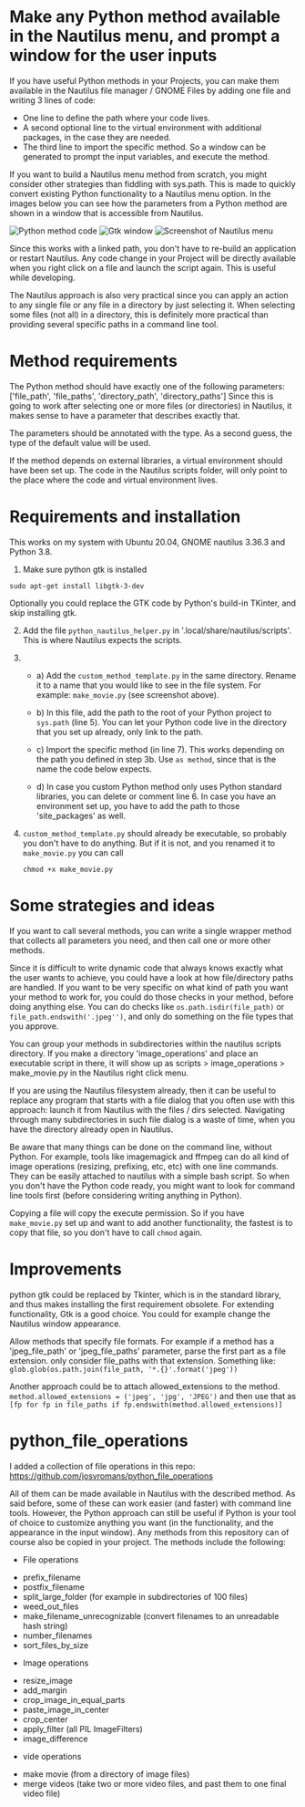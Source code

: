Make any Python method available in the Nautilus menu, and prompt a window for the user inputs
==============================================================================================

If you have useful Python methods in your Projects, you can make them available in the 
Nautilus file manager / GNOME Files by adding one file and writing 3 lines of code: 
- One line to define the path where your code lives.
- A second optional line to the virtual environment with additional packages, in the case they are needed.
- The third line to import the specific method. So a window can be generated to prompt the input variables, and execute the method.

If you want to build a Nautilus menu method from scratch, you might consider other strategies than fiddling with sys.path.
This is made to quickly convert existing Python functionality to a Nautilus menu option. 
In the images below you can see how the parameters from a Python method are shown in a window that is accessible from Nautilus. 

![Python method code](code.png)
![Gtk window](gtk_window.png)
![Screenshot of Nautilus menu](nautilus_menu.png)

Since this works with a linked path, you don't have to re-build an application or restart Nautilus. 
Any code change in your Project will be directly available when you right click on a file and launch the script again. This is useful while developing.

The Nautilus approach is also very practical since you can apply an action to any single file or any file in a directory by just selecting it.
When selecting some files (not all) in a directory, this is definitely more practical than providing several specific paths in a command line tool.


Method requirements
===================
The Python method should have exactly one of the following parameters: 
['file_path', 'file_paths', 'directory_path', 'directory_paths']
Since this is going to work after selecting one or more files (or directories) in Nautilus, it makes sense to have
a parameter that describes exactly that.

The parameters should be annotated with the type. As a second guess, the type of the default value will be used.

If the method depends on external libraries, a virtual environment should have been set up.
The code in the Nautilus scripts folder, will only point to the place where the code and virtual environment lives.


Requirements and installation
=============================
This works on my system with Ubuntu 20.04, GNOME nautilus 3.36.3 and Python 3.8.

1) Make sure python gtk is installed

```sudo apt-get install libgtk-3-dev```

Optionally you could replace the GTK code by Python's build-in TKinter, and skip installing gtk.

2) Add the file ```python_nautilus_helper.py``` in '.local/share/nautilus/scripts'. This is where Nautilus expects the scripts.

3) 
   * a) Add the ```custom_method_template.py``` in the same directory. Rename it to a name that you would like to see in the file system.
   For example: ```make_movie.py``` (see screenshot above).
   
   * b) In this file, add the path to the root of your Python project to ```sys.path``` (line 5). 
You can let your Python code live in the directory that you set up already, only link to the path.

   * c) Import the specific method (in line 7). This works depending on the path you defined in step 3b.
Use ```as method```, since that is the name the code below expects.
   
   * d) In case you custom Python method only uses Python standard libraries, you can delete or comment line 6. 
   In case you have an environment set up, you have to add the path to those 'site_packages' as well.
   
4) ```custom_method_template.py``` should already be executable, so probably you don't have to do anything. 
   But if it is not, and you renamed it to ```make_movie.py``` you can call

   ```chmod +x make_movie.py```
   

Some strategies and ideas
=========================
If you want to call several methods, you can write a single wrapper method that collects all parameters you need, and then call one or more other methods.

Since it is difficult to write dynamic code that always knows exactly what the user wants to achieve, you could have a look at how file/directory paths are handled.
If you want to be very specific on what kind of path you want your method to work for, you could do those checks in your method, before doing anything else.
You can do checks like ```os.path.isdir(file_path)``` or ```file_path.endswith('.jpeg'')```, and only do something on the file types that you approve.

You can group your methods in subdirectories within the nautilus scripts directory. If you make a directory 'image_operations' and place an executable script in there, it will show up as  scripts > image_operations > make_movie.py in the Nautilus right click menu.

If you are using the Nautilus filesystem already, then it can be useful to replace any program that starts with a file dialog that you often use with this approach: launch it from Nautilus with the files / dirs selected.
Navigating through many subdirectories in such file dialog is a waste of time, when you have the directory already open in Nautilus.

Be aware that many things can be done on the command line, without Python. 
For example, tools like imagemagick and ffmpeg can do all kind of image operations (resizing, prefixing, etc, etc) with one line commands. 
They can be easily attached to nautilus with a simple bash script. So when you don't have the Python code ready, you might want to look for command line tools first (before considering writing anything in Python).

Copying a file will copy the execute permission. So if you have ```make_movie.py``` set up and want to add another functionality, the fastest is to copy that file, so you don't have to call ```chmod``` again.


Improvements
============
python gtk could be replaced by Tkinter, which is in the standard library, and thus makes installing the first requirement obsolete.
For extending functionality, Gtk is a good choice. You could for example change the Nautilus window appearance.

Allow methods that specify file formats. 
For example if a method has a 'jpeg_file_path' or 'jpeg_file_paths' parameter, parse the first part as a file extension.
only consider file_paths with that extension. Something like:
```glob.glob(os.path.join(file_path, '*.{}'.format('jpeg'))```

Another approach could be to attach allowed_extensions to the method. ```method.allowed_extensions = ('jpeg', 'jpg', 'JPEG')```
and then use that as 
```[fp for fp in file_paths if fp.endswith(method.allowed_extensions)]```


python_file_operations
======================
I added a collection of file operations in this repo: 
https://github.com/josvromans/python_file_operations

All of them can be made available in Nautilus with the described method.
As said before, some of these can work easier (and faster) with command line tools. 
However, the Python approach can still be useful if Python is your tool of choice to customize anything you want 
(in the functionality, and the appearance in the input window).
Any methods from this repository can of course also be copied in your project.
The methods include the following:

* File operations
- prefix_filename
- postfix_filename
- split_large_folder (for example in subdirectories of 100 files)
- weed_out_files
- make_filename_unrecognizable (convert filenames to an unreadable hash string)
- number_filenames
- sort_files_by_size

* Image operations
- resize_image
- add_margin
- crop_image_in_equal_parts
- paste_image_in_center
- crop_center
- apply_filter (all PIL ImageFilters)
- image_difference

* vide operations
- make movie (from a directory of image files)
- merge videos (take two or more video files, and past them to one final video file)
